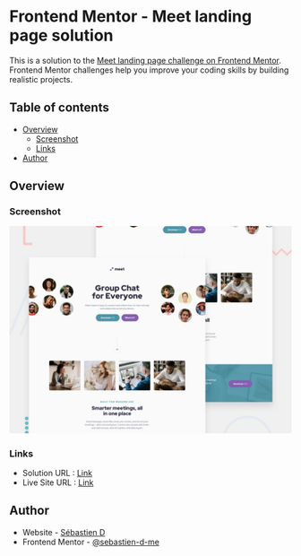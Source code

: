 # Frontend Mentor - Meet landing page solution

This is a solution to the [Meet landing page challenge on Frontend Mentor](https://www.frontendmentor.io/challenges/meet-landing-page-rbTDS6OUR). Frontend Mentor challenges help you improve your coding skills by building realistic projects. 

## Table of contents

- [Overview](#overview)
  - [Screenshot](#screenshot)
  - [Links](#links)
- [Author](#author)

## Overview

### Screenshot

![](./design/preview.jpg)

### Links

- Solution URL : [Link](https://www.frontendmentor.io/solutions/meet-landing-page-VKUHhE7bMK)
- Live Site URL : [Link](https://sebastien-d-me.github.io/Frontend-Mentor/newbie/meet-landing-page/)

## Author

- Website - [Sébastien D](https://sebastien-d.me/)
- Frontend Mentor - [@sebastien-d-me](https://www.frontendmentor.io/profile/sebastien-d-me)
